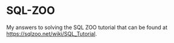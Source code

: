 # SQL-ZOO
My answers to solving the SQL ZOO tutorial that can be found at https://sqlzoo.net/wiki/SQL_Tutorial.
